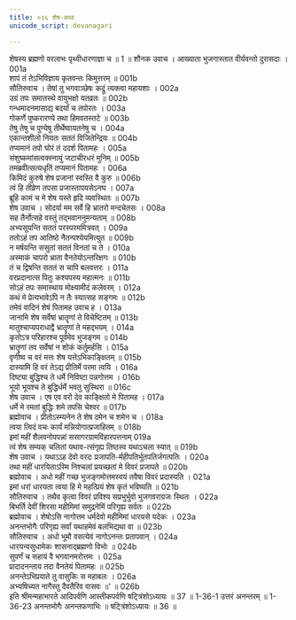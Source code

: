 ```yaml
---
title: ०३६ शेष-कथा
unicode_script: devanagari

---
```



शेषस्य ब्रह्मणो वरलाभः पृथ्वीधारणाज्ञा च ॥ 1 ॥ 
शौनक उवाच । 
आख्याता भुजगास्तात वीर्यवन्तो दुरासदाः ।	001a  
शापं तं तेऽभिविज्ञाय कृतवन्तः किमुत्तरम् ॥	001b  
सौतिरुवाच । 
तेषां तु भगवाञ्छेषः कद्रूं त्यक्त्वा महायशाः ।	002a  
उग्रं तपः समातस्थे वायुभक्षो यतव्रतः ॥	002b  
गन्धमादनमासाद्य बदर्यां च तपोरतः ।	003a  
गोकर्णे पुष्करारण्ये तथा हिमवतस्तटे ॥	003b  
तेषु तेषु च पुण्येषु तीर्थेष्वायतनेषु च ।	004a  
एकान्तशीलो नियतः सततं विजितेन्द्रियः ॥	004b  
तप्यमानं तपो घोरं तं ददर्श पितामहः ।	005a  
संशुष्कमांसत्वक्स्नायुं जटाचीरधरं मुनिम् ॥	005b  
तमब्रवीत्सत्यधृतिं तप्यमानं पितामहः ।	006a  
किमिदं कुरुषे शेष प्रजानां स्वस्ति वै कुरु ॥	006b  
त्वं हि तीव्रेण तपसा प्रजास्तापयसेऽनघ ।	007a  
ब्रूहि कामं च मे शेष यस्ते हृदि व्यवस्थितः ॥	007b  
शेष उवाच । 
सोदर्या मम सर्वे हि भ्रातरो मन्दचेतसः ।	008a  
सह तैर्नोत्सहे वस्तुं तद्भवाननुमन्यताम् ॥	008b  
अभ्यसूयन्ति सततं परस्परममित्रवत् ।	009a  
ततोऽहं तप आतिष्ठे नैतन्पश्येयमित्युत ॥	009b  
न मर्षयन्ति ससुतां सततं विनतां च ते ।	010a  
अस्माकं चापरो भ्राता वैनतेयोऽन्तरिक्षगः ॥	010b  
तं च द्विषन्ति सततं स चापि बलवत्तरः ।	011a  
वरप्रदानात्स पितुः कश्यपस्य महात्मनः ॥	011b  
सोऽहं तपः समास्थाय मोक्ष्यामीदं कलेवरम् ।	012a  
कथं मे प्रेत्यभावेऽपि न तैः स्यात्सह सङ्गमः ॥	012b  
तमेवं वादिनं शेषं पितामह उवाच ह ।	013a  
जानामि शेष सर्वेषां भ्रातॄणां ते विचेष्टितम् ॥	013b  
मातुश्चाप्यपराधाद्वै भ्रातॄणां ते महद्भयम् ।	014a  
कृतोऽत्र परिहारश्च पूर्वमेव भुजङ्गम ॥	014b  
भ्रातॄणां तव सर्वेषां न शोकं कर्तुमर्हसि ।	015a  
वृणीष्व च वरं मत्तः शेष यत्तेऽभिकाङ्क्षितम् ॥	015b  
दास्यामि हि वरं तेऽद्य प्रीतिर्मे परमा त्वयि ।	016a  
दिष्ट्या बुद्धिश्च ते धर्मे निविष्टा पन्नगोत्तम । 	016b  
भूयो भूयश्च ते बुद्धिर्धर्मे भवतु सुस्थिरा ॥ 	016c  
शेष उवाच । 
एष एव वरो देव काङ्क्षितो मे पितामह ।	017a  
धर्मे मे रमतां बुद्धिः शमे तपसि चेश्वर ॥	017b  
ब्रह्मोवाच । 
प्रीतोऽस्म्यनेन ते शेष दमेन च शमेन च ।	018a  
त्वया त्विदं वचः कार्यं मन्नियोगात्प्रजाहितम् ॥	018b  
इमां महीं शैलवनोपपन्नां ससागरग्रामविहारपत्तनाम् 	019a  
त्वं शेष सम्यक् चलितां यथाव-त्संगृह्य तिष्ठस्व यथाऽचला स्यात् ॥ 	019b  
शेष उवाच । 
यथाऽऽह देवो वरदः प्रजापति-र्महीपतिर्भूतपतिर्जगत्पतिः । 	020a  
तथा महीं धारयिताऽस्मि निश्चलां प्रयच्छतां मे विवरं प्रजापते ॥ 	020b  
ब्रह्मोवाच । 
अधो महीं गच्छ भुजङ्गमोत्तमस्वयं तवैषा विवरं प्रदास्यति । 	021a  
इमां धरां धारयता त्वया हि मे महत्प्रियं शेष कृतं भविष्यति ॥ 	021b  
सौतिरुवाच । 
तथैव कृत्वा विवरं प्रविश्य सप्रभुर्भुवो भुजगवराग्रजः स्थितः । 	022a  
बिभर्ति देवीं शिरसा महीमिमां समुद्रनेमिं परिगृह्य सर्वतः ॥ 	022b  
ब्रह्मोवाच । 
शेषोऽसि नागोत्तम धर्मदेवो महीमिमां धारयसे यदेकः । 	023a  
अनन्तभोगैः परिगृह्य सर्वां यथाहमेवं बलभिद्यथा वा ॥ 	023b  
सौतिरुवाच । 
अधो भूमौ वसत्येवं नागोऽनन्तः प्रतापवान् ।	024a  
धारयन्वसुधामेकः शासनाद्ब्रह्मणो विभोः ॥	024b  
सुपर्णं च सहायं वै भगवानमरोत्तमः ।	025a  
प्रादादनन्ताय तदा वैनतेयं पितामहः ॥	025b  
अनन्तेऽभिप्रयाते तु वासुकिः स महाबलः ।	026a  
अभ्यषिच्यत नागैस्तु दैवतैरिव वासवः ॥' ॥ 	026b  
इति श्रीमन्महाभारते आदिपर्वणि आस्तीकपर्वणि षट्त्रिंशोऽध्यायः ॥ 37 ॥ 
1-36-1 उत्तरं अनन्तरम् ॥ 1-36-23 अनन्तभोगैः अनन्तफणाभिः ॥ षट्त्रिंशोऽध्यायः ॥ 36 ॥ 